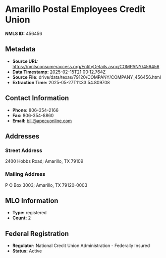 # Amarillo Postal Employees Credit Union

**NMLS ID:** 456456

## Metadata
- **Source URL:** https://nmlsconsumeraccess.org/EntityDetails.aspx/COMPANY/456456
- **Data Timestamp:** 2025-02-15T21:00:12.764Z
- **Source File:** drive/data/texas/79120/COMPANY/COMPANY_456456.html
- **Extraction Time:** 2025-05-27T11:33:54.809708

## Contact Information
- **Phone:** 806-354-2166
- **Fax:** 806-354-8860
- **Email:** bill@apecuonline.com

## Addresses
### Street Address
2400 Hobbs Road; Amarillo, TX 79109

### Mailing Address
P O Box 3003; Amarillo, TX 79120-0003

## MLO Information
- **Type:** registered
- **Count:** 2

## Federal Registration
- **Regulator:** National Credit Union Administration - Federally Insured
- **Status:** Active
